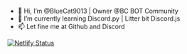 - 👋 Hi, I’m @BlueCat9013 | Owner @BC BOT Community
- 🌱 I’m currently learning Discord.py | Litter bit Discord.js
- 📫 Let fine me at Github and Discord

[![Netlify Status](https://api.netlify.com/api/v1/badges/4c75158b-f32a-48bc-8533-b15f48acf33f/deploy-status)](https://app.netlify.com/sites/bcbot/deploys)
<!---
BlueCat9013/BlueCat9013 is a ✨ special ✨ repository because its `README.md` (this file) appears on your GitHub profile.
You can click the Preview link to take a look at your changes.
--->
